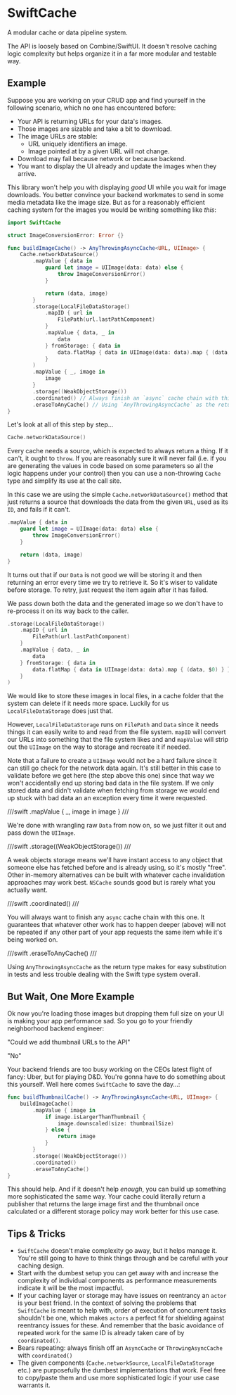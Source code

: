 # SwiftCache

A modular cache or data pipeline system.

The API is loosely based on Combine/SwiftUI. It doesn't resolve caching logic complexity but helps organize it in a far
more modular and testable way.

## Example

Suppose you are working on your CRUD app and find yourself in the following scenario, which no one has encountered
before:

- Your API is returning URLs for your data's images.
- Those images are sizable and take a bit to download.
- The image URLs are stable:
  - URL uniquely identifiers an image.
  - Image pointed at by a given URL will not change.
- Download may fail because network or because backend.
- You want to display the UI already and update the images when they arrive.

This library won't help you with displaying _good_ UI while you wait for image downloads. You better convince your
backend workmates to send in some media metadata like the image size. But as for a reasonably efficient caching system
for the images you would be writing something like _this_:

```swift
import SwiftCache

struct ImageConversionError: Error {}

func buildImageCache() -> AnyThrowingAsyncCache<URL, UIImage> {
    Cache.networkDataSource()
        .mapValue { data in
            guard let image = UIImage(data: data) else {
                throw ImageConversionError()
            }

            return (data, image)
        }
        .storage(LocalFileDataStorage()
            .mapID { url in
                FilePath(url.lastPathComponent)
            }
            .mapValue { data, _ in
                data
            } fromStorage: { data in
                data.flatMap { data in UIImage(data: data).map { (data, $0) } }
            }
        )
        .mapValue { _, image in
            image
        }
        .storage((WeakObjectStorage())
        .coordinated() // Always finish an `async` cache chain with this one. You usually need only one at the end.
        .eraseToAnyCache() // Using `AnyThrowingAsyncCache` as the return type makes for easy substitution in tests.
}
```

Let's look at all of this step by step…

```swift
Cache.networkDataSource()
```

Every cache needs a source, which is expected to always return a thing. If it can't, it ought to `throw`. If you are
reasonably sure it will never fail (i.e. if you are generating the values in code based on some parameters so all the
logic happens under your control) then you can use a non-throwing `Cache` type and simplify its use at the call site.

In this case we are using the simple `Cache.networkDataSource()` method that just returns a source that downloads the
data from the given `URL`, used as its `ID`, and fails if it can't.

```swift
.mapValue { data in
    guard let image = UIImage(data: data) else {
        throw ImageConversionError()
    }

    return (data, image)
}
```

It turns out that if our `Data` is not good we will be storing it and then returning an error every time we try to
retrieve it. So it's wiser to validate before storage. To retry, just request the item again after it has failed.

We pass down both the data and the generated image so we don't have to re-process it on its way back to the caller.

```swift
.storage(LocalFileDataStorage()
    .mapID { url in
        FilePath(url.lastPathComponent)
    }
    .mapValue { data, _ in
        data
    } fromStorage: { data in
        data.flatMap { data in UIImage(data: data).map { (data, $0) } }
    }
)
```

We would like to store these images in local files, in a cache folder that the system can delete if it needs more space.
Luckily for us `LocalFileDataStorage` does just that.

However, `LocalFileDataStorage` runs on `FilePath` and `Data` since it needs things it can easily write to and read from
the file system. `mapID` will convert our URLs into something that the file system likes and and `mapValue` will strip
out the `UIImage` on the way to storage and recreate it if needed.

Note that a failure to create a `UIImage` would not be a hard failure since it can still go check for the network data
again. It's still better in this case to validate before we get here (the step above this one) since that way we won't
accidentally end up storing bad data in the file system. If we only stored data and didn't validate when fetching from
storage we would end up stuck with bad data an an exception every time it were requested.

///swift
.mapValue { _, image in
    image
}
///

We're done with wrangling raw `Data` from now on, so we just filter it out and pass down the `UIImage`.

///swift
.storage((WeakObjectStorage())
///

A weak objects storage means we'll have instant access to any object that someone else has fetched before and is already
using, so it's mostly "free". Other in-memory alternatives can be built with whatever cache invalidation approaches may
work best. `NSCache` sounds good but is rarely what you actually want.

///swift
.coordinated()
///

You will always want to finish any `async` cache chain with this one. It guarantees that whatever other work has to
happen deeper (above) will not be repeated if any other part of your app requests the same item while it's being worked
on.

///swift
.eraseToAnyCache()
///

Using `AnyThrowingAsyncCache` as the return type makes for easy substitution in tests and less trouble dealing with
the Swift type system overall.

## But Wait, One More Example

Ok now you're loading those images but dropping them full size on your UI is making your app performance sad. So you go
to your friendly neighborhood backend engineer:

"Could we add thumbnail URLs to the API"

"No"

Your backend friends are too busy working on the CEOs latest flight of fancy: Uber, but for playing D&D. You're gonna
have to do something about this yourself. Well here comes `SwiftCache` to save the day…:

```swift
func buildThumbnailCache() -> AnyThrowingAsyncCache<URL, UIImage> {
    buildImageCache()
        .mapValue { image in
            if image.isLargerThanThumbnail {
                image.downscaled(size: thumbnailSize)
            } else {
                return image
            }
        }
        .storage((WeakObjectStorage())
        .coordinated()
        .eraseToAnyCache()
}
```

This should help. And if it doesn't help _enough_, you can build up something more sophisticated the same way. Your
cache could literally return a publisher that returns the large image first and the thumbnail once calculated or a
different storage policy may work better for this use case.

## Tips & Tricks

- `SwiftCache` doesn't make complexity go away, but it helps manage it. You're still going to have to think things
through and be careful with your caching design.
- Start with the dumbest setup you can get away with and increase the complexity of individual components as performance
measurements indicate it will be the most impactful.
- If your caching layer or storage may have issues on reentrancy an `actor` is your best friend. In the context of
solving the problems that `SwiftCache` is meant to help with, order of execution of concurrent tasks shouldn't be one,
which makes `actors` a perfect fit for shielding against reentrancy issues for these. And remember that the basic
avoidance of repeated work for the same ID is already taken care of by `coordinated()`.
- Bears repeating: always finish off an `AsyncCache` or `ThrowingAsyncCache` with `coordinated()`
- The given components (`Cache.networkSource`, `LocalFileDataStorage` etc.) are purposefully the dumbest implementations
that work. Feel free to copy/paste them and use more sophisticated logic if your use case warrants it.
